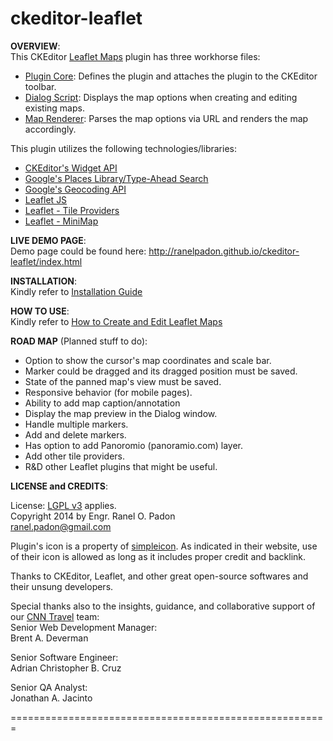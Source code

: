 ckeditor-leaflet
================
<strong>OVERVIEW</strong>:<br>
This CKEditor <a href="http://ckeditor.com/addon/leaflet">Leaflet Maps</a> plugin has three workhorse files:
<ul>
  <li><a href="https://github.com/ranelpadon/ckeditor-leaflet/blob/master/plugin.js">Plugin Core</a>: Defines the plugin and attaches the plugin to the CKEditor toolbar.</li>
  <li><a href="https://github.com/ranelpadon/ckeditor-leaflet/blob/master/dialogs/leaflet.js">Dialog Script</a>: Displays the map options when creating and editing existing maps.</li>
  <li><a href="https://github.com/ranelpadon/ckeditor-leaflet/blob/master/scripts/mapParser.html">Map Renderer</a>: Parses the map options via URL and renders the map accordingly.</li>
</ul>

This plugin utilizes the following technologies/libraries: <br>
<ul>
  <li><a href="http://docs.ckeditor.com/#!/api/CKEDITOR.plugins.widget">CKEditor's Widget API</a></li>
  <li><a href="https://developers.google.com/maps/documentation/javascript/places-autocomplete">Google's Places Library/Type-Ahead Search</a></li>
  <li><a href="https://developers.google.com/maps/documentation/geocoding/">Google's Geocoding API</a></li>
  <li><a href="http://leafletjs.com/">Leaflet JS</a></li>
  <li><a href="https://github.com/leaflet-extras/leaflet-providers">Leaflet - Tile Providers</a></li>
  <li><a href="https://github.com/Norkart/Leaflet-MiniMap">Leaflet - MiniMap</a></li>
</ul>

<strong>LIVE DEMO PAGE</strong>:
<br>Demo page could be found here: http://ranelpadon.github.io/ckeditor-leaflet/index.html

<strong>INSTALLATION</strong>:
<br>Kindly refer to <a href="https://github.com/ranelpadon/ckeditor-leaflet/blob/master/Installation%20Guide.txt">Installation Guide</a>

<strong>HOW TO USE</strong>:
<br>Kindly refer to <a href="https://github.com/ranelpadon/ckeditor-leaflet/blob/master/Creating%20and%20Editing%20Leaflet%20Maps.txt">How to Create and Edit Leaflet Maps</a>

<strong>ROAD MAP</strong> (Planned stuff to do):<br><ul>
<li>Option to show the cursor's map coordinates and scale bar.</li>
<li>Marker could be dragged and its dragged position must be saved.</li>
<li>State of the panned map's view must be saved.</li>
<li>Responsive behavior (for mobile pages).
<li>Ability to add map caption/annotation
<li>Display the map preview in the Dialog window.</li>
<li>Handle multiple markers.</li>
<li>Add and delete markers.</li>
<li>Has option to add Panoromio (panoramio.com) layer.</li>
<li>Add other tile providers.</li>
<li>R&D other Leaflet plugins that might be useful.</li>
</ul>

<strong>LICENSE and CREDITS</strong>:<br>

License: <a href="https://www.gnu.org/licenses/lgpl.html">LGPL v3</a> applies.<br>
Copyright 2014 by Engr. Ranel O. Padon<br>
ranel.padon@gmail.com<br>

Plugin's icon is a property of <a href="http://simpleicon.com/">simpleicon</a>.
As indicated in their website, use of their icon is allowed as long as it includes proper credit and backlink.

Thanks to CKEditor, Leaflet, and other great open-source softwares and their unsung developers.<br>

Special thanks also to the insights, guidance, and collaborative support of our <a href="http://travel.cnn.com">CNN Travel</a> team:<br>
Senior Web Development Manager:<br>
Brent A. Deverman<br>

Senior Software Engineer:<br>
Adrian Christopher B. Cruz<br>

Senior QA Analyst:<br>
Jonathan A. Jacinto<br>

=======================================================
